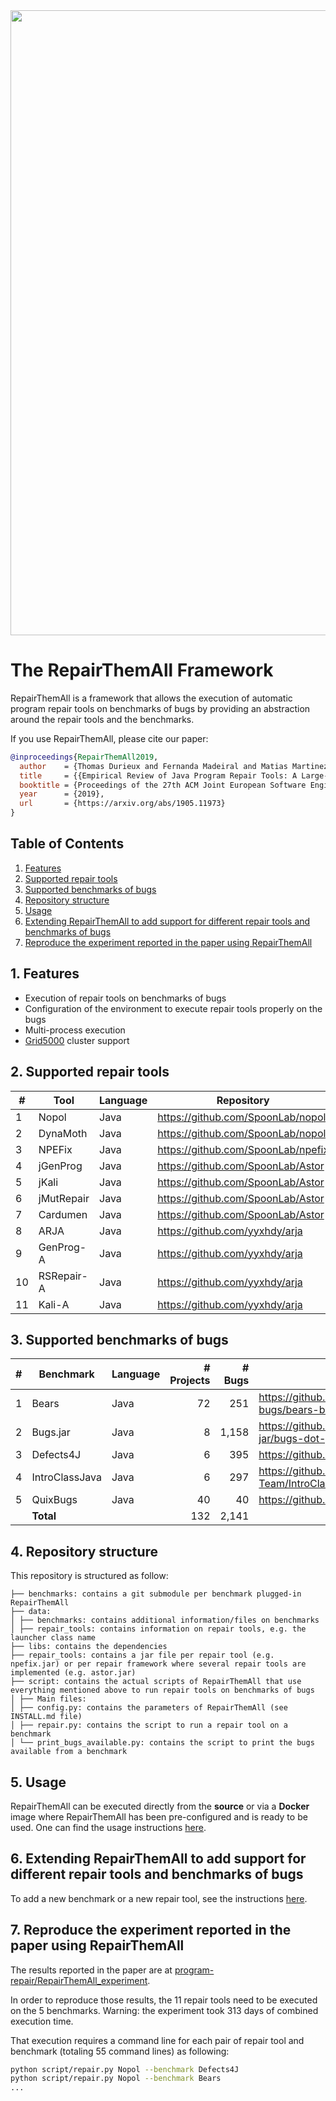 <img src="logo/logo.png" width="1000">

# The RepairThemAll Framework

RepairThemAll is a framework that allows the execution of automatic program repair tools on benchmarks of bugs by providing an abstraction around the repair tools and the benchmarks.

If you use RepairThemAll, please cite our paper:

```bibtex
@inproceedings{RepairThemAll2019,
  author    = {Thomas Durieux and Fernanda Madeiral and Matias Martinez and Rui Abreu},
  title     = {{Empirical Review of Java Program Repair Tools: A Large-Scale Experiment on 2,141 Bugs and 23,551 Repair Attempts}},
  booktitle = {Proceedings of the 27th ACM Joint European Software Engineering Conference and Symposium on the Foundations of Software Engineering (ESEC/FSE '19)},
  year      = {2019},
  url       = {https://arxiv.org/abs/1905.11973}
}
```

## Table of Contents

1. [Features](#1-features)
2. [Supported repair tools](#2-supported-repair-tools)
3. [Supported benchmarks of bugs](#3-supported-benchmarks-of-bugs)
4. [Repository structure](#4-repository-structure)
5. [Usage](#5-usage)
6. [Extending RepairThemAll to add support for different repair tools and benchmarks of bugs](#6-extending-repairthemall-to-add-support-for-different-repair-tools-and-benchmarks-of-bugs)
7. [Reproduce the experiment reported in the paper using RepairThemAll](#7-reproduce-the-experiment-reported-in-the-paper-using-repairthemall)

## 1. Features

* Execution of repair tools on benchmarks of bugs
* Configuration of the environment to execute repair tools properly on the bugs
* Multi-process execution
* [Grid5000](https://grid5000.fr) cluster support

## 2. Supported repair tools

| #  | Tool          | Language | Repository                         | Commit id |
| -- | ------------- | -------- | ---------------------------------- | --------- |
| 1  | Nopol         | Java     | https://github.com/SpoonLab/nopol  | 7ba58a78d |
| 2  | DynaMoth      | Java     | https://github.com/SpoonLab/nopol  | 7ba58a78d |
| 3  | NPEFix        | Java     | https://github.com/SpoonLab/npefix | 403445b9a |
| 4  | jGenProg      | Java     | https://github.com/SpoonLab/Astor  | 26ee3dfc8 |
| 5  | jKali         | Java     | https://github.com/SpoonLab/Astor  | 26ee3dfc8 |
| 6  | jMutRepair    | Java     | https://github.com/SpoonLab/Astor  | 26ee3dfc8 |
| 7  | Cardumen      | Java     | https://github.com/SpoonLab/Astor  | 26ee3dfc8 |
| 8  | ARJA          | Java     | https://github.com/yyxhdy/arja     | e60b990f9 |
| 9  | GenProg-A     | Java     | https://github.com/yyxhdy/arja     | e60b990f9 |
| 10 | RSRepair-A    | Java     | https://github.com/yyxhdy/arja     | e60b990f9 |
| 11 | Kali-A        | Java     | https://github.com/yyxhdy/arja     | e60b990f9 |


## 3. Supported benchmarks of bugs

| # | Benchmark      | Language | # Projects | # Bugs | Link                                           |
| - | -------------- | -------- | ----------:| ------:| ---------------------------------------------  |
| 1 | Bears          | Java     |         72 |    251 | https://github.com/bears-bugs/bears-benchmark  |
| 2 | Bugs.jar       | Java     |          8 |  1,158 | https://github.com/bugs-dot-jar/bugs-dot-jar   | 
| 3 | Defects4J      | Java     |          6 |    395 | https://github.com/rjust/defects4j             |
| 4 | IntroClassJava | Java     |          6 |    297 | https://github.com/Spirals-Team/IntroClassJava |
| 5 | QuixBugs       | Java     |         40 |     40 | https://github.com/jkoppel/QuixBugs            |
|   | **Total**      |          |        132 |  2,141 |                                                |

## 4. Repository structure

This repository is structured as follow:

```
├── benchmarks: contains a git submodule per benchmark plugged-in RepairThemAll
├── data: 
│ ├── benchmarks: contains additional information/files on benchmarks
│ ├── repair_tools: contains information on repair tools, e.g. the launcher class name
├── libs: contains the dependencies
├── repair_tools: contains a jar file per repair tool (e.g. npefix.jar) or per repair framework where several repair tools are implemented (e.g. astor.jar)
├── script: contains the actual scripts of RepairThemAll that use everything mentioned above to run repair tools on benchmarks of bugs
│ ├── Main files:
│ ├── config.py: contains the parameters of RepairThemAll (see INSTALL.md file)
│ ├── repair.py: contains the script to run a repair tool on a benchmark
│ └── print_bugs_available.py: contains the script to print the bugs available from a benchmark
```

## 5. Usage 

RepairThemAll can be executed directly from the **source** or via a **Docker** image where RepairThemAll has been pre-configured and is ready to be used. One can find the usage instructions [here](INSTALL.md).

## 6. Extending RepairThemAll to add support for different repair tools and benchmarks of bugs

To add a new benchmark or a new repair tool, see the instructions [here](EXTEND.md).

## 7. Reproduce the experiment reported in the paper using RepairThemAll

The results reported in the paper are at [program-repair/RepairThemAll_experiment](https://github.com/program-repair/RepairThemAll_experiment).

In order to reproduce those results, the 11 repair tools need to be executed on the 5 benchmarks. Warning: the experiment took 313 days of combined execution time.

That execution requires a command line for each pair of repair tool and benchmark (totaling 55 command lines) as following:

```bash
python script/repair.py Nopol --benchmark Defects4J
python script/repair.py Nopol --benchmark Bears
...
```
